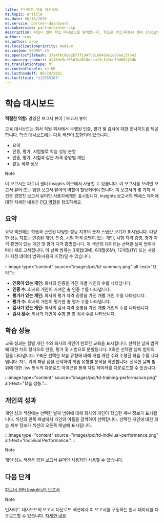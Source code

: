 ```yaml
---
title: 인사이트 학습 대시보드
ms.topic: article
ms.date: 06/16/2020
ms.service: partner-dashboard
ms.subservice: partnercenter-csp
description: 파트너 센터 학습 대시보드를 탐색합니다. 학습은 PCI(파트너 센터 Insights) 영역에서 사용할 수 있는 보고서 중 하나입니다.
author: sroy
ms.author: sroy
ms.localizationpriority: medium
ms.custom: SEOMAY.20
ms.openlocfilehash: 37a4f6cdce2b77f194fc91e0490e1c87ee137b43
ms.sourcegitcommit: 4118de5cf55d1bd618ecca13c1b2ec59d80f43db
ms.translationtype: MT
ms.contentlocale: ko-KR
ms.lasthandoff: 06/24/2021
ms.locfileid: "112565103"
---
```

# <a name="trainings-dashboard"></a>학습 대시보드

**적절한 역할:** 경영진 보고서 뷰어 | 보고서 뷰어

교육 대시보드는 회사 직원 회사에서 수행된 인증, 평가 및 검사에 대한 인사이트를 제공합니다. 학습 대시보드에는 다음 섹션이 포함되어 있습니다.

- 요약
- 인증, 평가, 시험별로 학습 성능 분할
- 인증, 평가, 시험과 같은 자격 증명별 개인
- 활동 세부 정보

>[!NOTE] 
>이 보고서는 파트너 센터 Insights 허브에서 사용할 수 있습니다. 이 보고서를 보려면 보고서 뷰어 또는 임원 보고서 뷰어의 역할이 할당되어야 합니다. 이 보고서의 몇 가지 섹션은 경영진 보고서 뷰어인 사용자에게만 표시됩니다. Insights 보고서의 액세스 제어에 대한 자세한 내용은 [PCI 역할](pci-roles.md)을 참조하세요.

## <a name="summary"></a>요약

요약 섹션에는 학습과 관련된 다양한 성능 지표의 숫자 스냅샷 보기가 표시됩니다. 다양한 성능 지표는 인증된 개인, 인증, 시험 자격 증명이 있는 개인, 시험 자격 증명, 평가 자격 증명이 있는 개인 및 평가 자격 증명입니다. 이 섹션의 데이터는 선택한 날짜 범위에 따라 새로 고쳐집니다. 이 날짜 범위는 3개월(3M), 6개월(6M), 12개월(1Y) 또는 사용자 지정 데이터 범위(사용자 지정)일 수 있습니다. 

:::image type="content" source="images/pci/td-summary.png" alt-text="요약.":::

- **인증이 있는 개인:** 회사의 인증을 가진 개별 개인의 수를 나타냅니다.
- **인증 수:** 회사의 개인이 가져온 총 인증 수를 나타냅니다.
- **평가가 있는 개인:** 회사의 평가 자격 증명을 가진 개별 개인 수를 나타냅니다. 
- **평가 수:** 회사의 개인이 평가한 총 평가 수를 나타냅니다.
- **검사가 있는 개인:** 회사의 검사 자격 증명을 가진 개별 개인의 수를 나타냅니다. 
- **검사 횟수**: 회사의 개인이 수행 한 총 검사 수를 나타냅니다.

## <a name="training-performance"></a>학습 성능

교육 성과는 월별 개인 수와 회사의 개인이 완료한 교육을 표시합니다. 선택한 날짜 범위에 대한 차트 형식으로 인증, 평가 및 시험으로 분할됩니다. X축은 선택한 날짜 범위의 월을 나타냅니다. Y축은 선택한 학습 유형에 대해 개별 개인 수와 수행된 학습 수를 나타냅니다. 차트 위의 해당 탭을 선택하여 학습 유형별 분석을 확인합니다. 선택한 날짜 범위에 대한 .tsv 형식의 다운로드 아이콘을 통해 차트 데이터를 다운로드할 수 있습니다.

:::image type="content" source="images/pci/td-training-performance.png" alt-text="학습 성능.":::

## <a name="individuals-performance"></a>개인의 성과

개인 성과 섹션에는 선택한 날짜 범위에 대해 회사의 개인이 학습한 세부 정보가 표시됩니다. 섹션의 왼쪽 패널에서 개인의 이름을 검색하여 선택합니다. 선택한 개인에 대한 학습 세부 정보가 섹션의 오른쪽 패널에 표시됩니다.

:::image type="content" source="images/pci/td-indiviual-performance.png" alt-text="Indiviual Performance.":::

>[!NOTE] 
> 개인 성능 섹션은 임원 보고서 뷰어인 사용자만 사용할 수 있습니다. 

## <a name="next-steps"></a>다음 단계

[파트너 센터 Insights의 보고서](partner-center-insights.md)

>[!NOTE] 
> 인사이트 대시보드의 보고서 다운로드 섹션에서 이 보고서를 구동하는 원시 데이터를 다운로드할 수 있습니다. [자세한 내용](pci-download-reports.md)